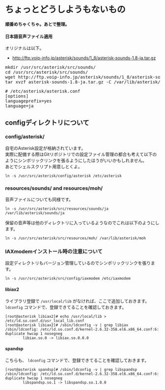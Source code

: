 # ちょっとどうしようもないもの

**順番めちゃくちゃ。あとで整理。**

#### 日本語音声ファイル適用

オリジナルは以下。

- http://ftp.voip-info.jp/asterisk/sounds/1_8/asterisk-sounds-1.8-ja.tar.gz

<pre>
mkdir /usr/src/asterisk/src/sounds/
cd /usr/src/asterisk/src/sounds/
wget http://ftp.voip-info.jp/asterisk/sounds/1_8/asterisk-sounds-1.8-ja.tar.gz
tar xvzf asterisk-sounds-1.8-ja.tar.gz -C /var/lib/asterisk/sounds
</pre>

<pre>
# /etc/asterisk/asterisk.conf
[options]
languageprefix=yes
language=ja
</pre>

## configディレクトリについて

### config/asterisk/

自宅のAsterisk設定が格納されています。  
実際に配備する際はGitリポジトリでの設定ファイル管理の都合も考えて以下のようにシンボリックリンクを張るようにしたほうがいいかもしれません。  
あとでシェルスクリプト用意しとくよ。

```
ln -s /usr/src/asterisk/config/asterisk /etc/asterisk
```

### resources/sounds/ and resources/moh/

音声ファイルについても同様です。

```
ln -s /usr/src/asterisk/src/resources/sounds/ja /var/lib/asterisk/sounds/ja
```

保留の音声等は他のディレクトリに入っているようなのでこれは以下のようにします。

```
ln -s /usr/src/asterisk/src/resources/moh/ /var/lib/asterisk/moh
```

### IAXmodemインストール時の注意について

設定ディレクトリもバージョン管理しているのでシンボリックリンクを張ります。

```
ln -s /usr/src/asterisk/src/config/iaxmodem /etc/iaxmodem
```

#### libiax2

ライブラリ登録で `/usr/local/lib` がなければ、ここで追加しておきます。
`ldconfig` コマンドで、登録できてることを確認しておきます。

```
[root@asterisk libiax2]# echo /usr/local/lib > /etc/ld.so.conf.d/usr_local_lib.conf
[root@asterisk libiax2]# /sbin/ldconfig -v | grep libiax
/sbin/ldconfig: /etc/ld.so.conf.d/kernel-2.6.32-358.el6.x86_64.conf:6: duplicate hwcap 1 nosegneg
        libiax.so.0 -> libiax.so.0.0.0
```

#### spandsp

こちらも、 `ldconfig` コマンドで、登録できてることを確認しておきます。

```
[root@asterisk spandsp]# /sbin/ldconfig -v | grep libspandsp
/sbin/ldconfig: /etc/ld.so.conf.d/kernel-2.6.32-358.el6.x86_64.conf:6: duplicate hwcap 1 nosegneg
        libspandsp.so.1 -> libspandsp.so.1.0.0
```

